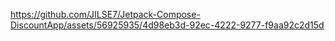 

https://github.com/JILSE7/Jetpack-Compose-DiscountApp/assets/56925935/4d98eb3d-92ec-4222-9277-f9aa92c2d15d

